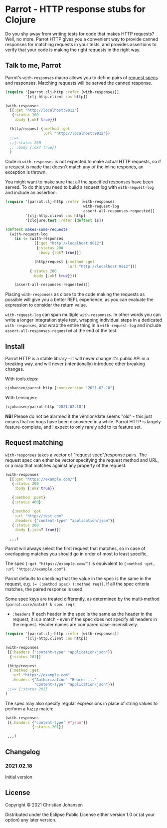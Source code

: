 # Parrot - HTTP response stubs for Clojure

Do you shy away from writing tests for code that makes HTTP requests? Well, no
more. Parrot HTTP gives you a convenient way to provide canned responses for
matching requests in your tests, and provides assertions to verify that your
code is making the right requests in the right way.

## Talk to me, Parrot

Parrot's `with-responses` macro allows you to define pairs of [request
specs](#specs) and responses. Matching requests will be served the canned
response.

```clj
(require '[parrot.clj-http :refer [with-responses]]
         '[clj-http.client :as http])

(with-responses
  [[:get "http://localhost:9012"]
   {:status 200
    :body {:ok? true}}]

  (http/request {:method :get
                 :url "http://localhost:9012"})
  ;;=>
  ;;{:status 200
  ;; :body {:ok? true}}
  )
```

Code in `with-responses` is not expected to make actual HTTP requests, so if a
request is made that doesn't match any of the inline respones, an exception is
thrown.

You might want to make sure that all the specified responses have been served.
To do this you need to build a request log with `with-request-log` and include
an assertion:

```clj
(require '[parrot.clj-http :refer [with-responses
                                   with-request-log
                                   assert-all-responses-requested]]
         '[clj-http.client :as http]
         '[clojure.test :refer [deftest is])

(deftest makes-some-requests
  (with-request-log
    (is (= (with-responses
             [[:get "http://localhost:9012"]
              {:status 200
               :body {:ok? true}}]

             (http/request {:method :get
                            :url "http://localhost:9012"}))
           {:status 200
            :body {:ok? true}}))

    (assert-all-responses-requested)))
```

Placing `with-responses` as close to the code making the requests as possible
will give you a better REPL experience, as you can evaluate the expression to
consider the return value.

`with-request-log` can span multiple `with-responses`. In other words you can
write a longer integration style test, wrapping individual steps in a dedicated
`with-responses`, and wrap the entire thing in a `with-request-log` and include
`assert-all-responses-requested` at the end of the test.

## Install

Parrot HTTP is a stable library - it will never change it's public API in a
breaking way, and will never (intentionally) introduce other breaking changes.

With tools.deps:

```clj
cjohansen/parrot-http {:mvn/version "2021.02.18"}
```

With Leiningen:

```clj
[cjohansen/parrot-http "2021.02.18"]
```

**NB!** Please do not be alarmed if the version/date seems "old" - this just
means that no bugs have been discovered in a while. Parrot HTTP is largely
feature-complete, and I expect to only rarely add to its feature set.

<a id="specs"></a>
## Request matching

`with-responses` takes a vector of "request spec"/response pairs. The request
spec can either be vector specifying the request method and URL, or a map that
matches against any property of the request:

```clj
(with-responses
  [[:get "https://example.com/"]
   {:status 200
    :body {:ok? true}}

   {:method :post}
   {:status 400}

   {:method :get
    :url "http://test.com"
    :headers {"content-type" "application/json"}}
   {:status 200
    :body {:json? true}}]

  ,,,)
```

Parrot will always select the first request that matches, so in case of
overlapping matches you should go in order of most to least specific.

The spec `[:get "https://example.com/"]` is equivalent to `{:method :get, :url
"https://example.com"}`.

Parrot defaults to checking that the value in the spec is the same in the
request, e.g. `(= (:method spec) (:method req))`. If all the spec criteria
matches, the paired response is used.

Some spec keys are treated differently, as determined by the multi-method
`(parrot.core/match? k spec req)`:

- `:headers` If each header in the spec is the same as the header in the
  request, it is a match - even if the spec does not specify all headers in the
  request. Header names are compared case-insensitively.

```clj
(require '[parrot.clj-http :refer [with-responses]]
         '[clj-http.client :as http])

(with-responses
 [{:headers {"content-type" "application/json"}}
  {:status 201}]

 (http/request
  {:method :get
   :url "https://example.com"
   :headers {"Authorization" "Bearer ..."
             "Content-Type" "application/json"}})
 ;;=> {:status 201}
)
```

The spec may also specify regular expressions in place of string values to
perform a fuzzy match:

```clj
(with-responses
 [{:headers {"content-type" #"json"}}
            {:status 201}]

 ,,,)
```

## Changelog

### 2021.02.18

Initial version

## License

Copyright © 2021 Christian Johansen

Distributed under the Eclipse Public License either version 1.0 or (at your
option) any later version.
